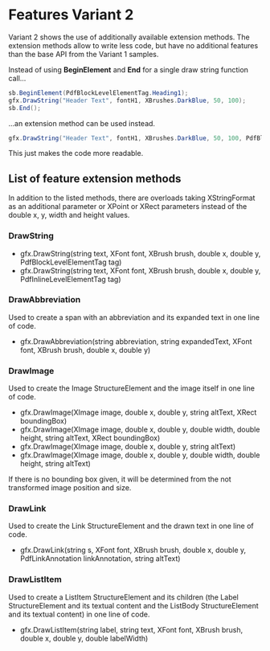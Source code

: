 ﻿# Features Variant 2

Variant 2 shows the use of additionally available extension methods.
The extension methods allow to write less code, but have no additional features than the base API from the Variant 1 samples.

Instead of using **BeginElement** and **End** for a single draw string function call...

```C#
sb.BeginElement(PdfBlockLevelElementTag.Heading1);
gfx.DrawString("Header Text", fontH1, XBrushes.DarkBlue, 50, 100);
sb.End();
```

...an extension method can be used instead.

```C#
gfx.DrawString("Header Text", fontH1, XBrushes.DarkBlue, 50, 100, PdfBlockLevelElementTag.Heading1);
```

This just makes the code more readable.

## List of feature extension methods

In addition to the listed methods, there are overloads taking XStringFormat as an additional parameter or XPoint or XRect parameters instead of the double x, y, width and height values.

### DrawString

* gfx.DrawString(string text, XFont font, XBrush brush, double x, double y, PdfBlockLevelElementTag tag)
* gfx.DrawString(string text, XFont font, XBrush brush, double x, double y, PdfInlineLevelElementTag tag)

### DrawAbbreviation

Used to create a span with an abbreviation and its expanded text in one line of code.

* gfx.DrawAbbreviation(string abbreviation, string expandedText, XFont font, XBrush brush, double x, double y)

### DrawImage

Used to create the Image StructureElement and the image itself in one line of code.

* gfx.DrawImage(XImage image, double x, double y, string altText, XRect boundingBox)
* gfx.DrawImage(XImage image, double x, double y, double width, double height, string altText, XRect boundingBox)
* gfx.DrawImage(XImage image, double x, double y, string altText)
* gfx.DrawImage(XImage image, double x, double y, double width, double height, string altText)

If there is no bounding box given, it will be determined from the not transformed image position and size.

### DrawLink

Used to create the Link StructureElement and the drawn text in one line of code.

* gfx.DrawLink(string s, XFont font, XBrush brush, double x, double y, PdfLinkAnnotation linkAnnotation, string altText)

### DrawListItem

Used to create a ListItem StructureElement and its children (the Label StructureElement and its textual content and the ListBody StructureElement and its textual content) in one line of code.

* gfx.DrawListItem(string label, string text, XFont font, XBrush brush, double x, double y, double labelWidth)

